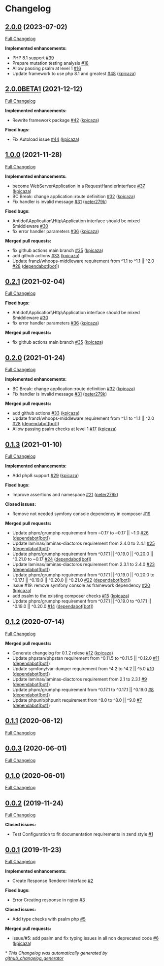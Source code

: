 # Changelog

## [2.0.0](https://github.com/antidot-framework/antidot-framework/tree/2.0.0) (2023-07-02)

[Full Changelog](https://github.com/antidot-framework/antidot-framework/compare/2.0.0BETA1...2.0.0)

**Implemented enhancements:**

- PHP 8.1 support [\#39](https://github.com/antidot-framework/antidot-framework/issues/39)
- Prepare mutation testing analysis [\#18](https://github.com/antidot-framework/antidot-framework/issues/18)
- Allow passing psalm at level 1 [\#16](https://github.com/antidot-framework/antidot-framework/issues/16)
- Update framework to use php 8.1 and greatest [\#48](https://github.com/antidot-framework/antidot-framework/pull/48) ([kpicaza](https://github.com/kpicaza))

## [2.0.0BETA1](https://github.com/antidot-framework/antidot-framework/tree/2.0.0BETA1) (2021-12-12)

[Full Changelog](https://github.com/antidot-framework/antidot-framework/compare/1.0.0...2.0.0BETA1)

**Implemented enhancements:**

- Rewrite framework package [\#42](https://github.com/antidot-framework/antidot-framework/pull/42) ([kpicaza](https://github.com/kpicaza))

**Fixed bugs:**

- Fix Autoload issue [\#44](https://github.com/antidot-framework/antidot-framework/pull/44) ([kpicaza](https://github.com/kpicaza))

## [1.0.0](https://github.com/antidot-framework/antidot-framework/tree/1.0.0) (2021-11-28)

[Full Changelog](https://github.com/antidot-framework/antidot-framework/compare/0.2.1...1.0.0)

**Implemented enhancements:**

- become WebServerApplication in a RequestHandlerInterface [\#37](https://github.com/antidot-framework/antidot-framework/pull/37) ([kpicaza](https://github.com/kpicaza))
- BC Break: change application::route definition [\#32](https://github.com/antidot-framework/antidot-framework/pull/32) ([kpicaza](https://github.com/kpicaza))
- Fix handler is invalid message [\#31](https://github.com/antidot-framework/antidot-framework/pull/31) ([peter279k](https://github.com/peter279k))

**Fixed bugs:**

- Antidot\Application\Http\Application interface should be mixed $middleware [\#30](https://github.com/antidot-framework/antidot-framework/issues/30)
- fix error handler parameters [\#36](https://github.com/antidot-framework/antidot-framework/pull/36) ([kpicaza](https://github.com/kpicaza))

**Merged pull requests:**

- fix github actions main branch [\#35](https://github.com/antidot-framework/antidot-framework/pull/35) ([kpicaza](https://github.com/kpicaza))
- add github actions [\#33](https://github.com/antidot-framework/antidot-framework/pull/33) ([kpicaza](https://github.com/kpicaza))
- Update franzl/whoops-middleware requirement from ^1.1 to ^1.1 || ^2.0 [\#28](https://github.com/antidot-framework/antidot-framework/pull/28) ([dependabot[bot]](https://github.com/apps/dependabot))

## [0.2.1](https://github.com/antidot-framework/antidot-framework/tree/0.2.1) (2021-02-04)

[Full Changelog](https://github.com/antidot-framework/antidot-framework/compare/0.2.0...0.2.1)

**Fixed bugs:**

- Antidot\Application\Http\Application interface should be mixed $middleware [\#30](https://github.com/antidot-framework/antidot-framework/issues/30)
- fix error handler parameters [\#36](https://github.com/antidot-framework/antidot-framework/pull/36) ([kpicaza](https://github.com/kpicaza))

**Merged pull requests:**

- fix github actions main branch [\#35](https://github.com/antidot-framework/antidot-framework/pull/35) ([kpicaza](https://github.com/kpicaza))

## [0.2.0](https://github.com/antidot-framework/antidot-framework/tree/0.2.0) (2021-01-24)

[Full Changelog](https://github.com/antidot-framework/antidot-framework/compare/0.1.3...0.2.0)

**Implemented enhancements:**

- BC Break: change application::route definition [\#32](https://github.com/antidot-framework/antidot-framework/pull/32) ([kpicaza](https://github.com/kpicaza))
- Fix handler is invalid message [\#31](https://github.com/antidot-framework/antidot-framework/pull/31) ([peter279k](https://github.com/peter279k))

**Merged pull requests:**

- add github actions [\#33](https://github.com/antidot-framework/antidot-framework/pull/33) ([kpicaza](https://github.com/kpicaza))
- Update franzl/whoops-middleware requirement from ^1.1 to ^1.1 || ^2.0 [\#28](https://github.com/antidot-framework/antidot-framework/pull/28) ([dependabot[bot]](https://github.com/apps/dependabot))
- Allow passing psalm checks at level 1 [\#17](https://github.com/antidot-framework/antidot-framework/pull/17) ([kpicaza](https://github.com/kpicaza))

## [0.1.3](https://github.com/antidot-framework/antidot-framework/tree/0.1.3) (2021-01-10)

[Full Changelog](https://github.com/antidot-framework/antidot-framework/compare/0.1.2...0.1.3)

**Implemented enhancements:**

- Add php8 support [\#29](https://github.com/antidot-framework/antidot-framework/pull/29) ([kpicaza](https://github.com/kpicaza))

**Fixed bugs:**

- Improve assertions and namespace [\#21](https://github.com/antidot-framework/antidot-framework/pull/21) ([peter279k](https://github.com/peter279k))

**Closed issues:**

- Remove not needed symfony console dependency in composer  [\#19](https://github.com/antidot-framework/antidot-framework/issues/19)

**Merged pull requests:**

- Update phpro/grumphp requirement from ~0.17 to ~0.17 || ~1.0 [\#26](https://github.com/antidot-framework/antidot-framework/pull/26) ([dependabot[bot]](https://github.com/apps/dependabot))
- Update laminas/laminas-diactoros requirement from 2.4.0 to 2.4.1 [\#25](https://github.com/antidot-framework/antidot-framework/pull/25) ([dependabot[bot]](https://github.com/apps/dependabot))
- Update phpro/grumphp requirement from ^0.17.1 || ^0.19.0 || ^0.20.0 || ^0.21.0 to ~0.17 [\#24](https://github.com/antidot-framework/antidot-framework/pull/24) ([dependabot[bot]](https://github.com/apps/dependabot))
- Update laminas/laminas-diactoros requirement from 2.3.1 to 2.4.0 [\#23](https://github.com/antidot-framework/antidot-framework/pull/23) ([dependabot[bot]](https://github.com/apps/dependabot))
- Update phpro/grumphp requirement from ^0.17.1 || ^0.19.0 || ^0.20.0 to ^0.17.1 || ^0.19.0 || ^0.20.0 || ^0.21.0 [\#22](https://github.com/antidot-framework/antidot-framework/pull/22) ([dependabot[bot]](https://github.com/apps/dependabot))
- Issue \#19: remove symfony console as framework dependency [\#20](https://github.com/antidot-framework/antidot-framework/pull/20) ([kpicaza](https://github.com/kpicaza))
- add psalm to the existing composer checks [\#15](https://github.com/antidot-framework/antidot-framework/pull/15) ([kpicaza](https://github.com/kpicaza))
- Update phpro/grumphp requirement from ^0.17.1 || ^0.19.0 to ^0.17.1 || ^0.19.0 || ^0.20.0 [\#14](https://github.com/antidot-framework/antidot-framework/pull/14) ([dependabot[bot]](https://github.com/apps/dependabot))

## [0.1.2](https://github.com/antidot-framework/antidot-framework/tree/0.1.2) (2020-07-14)

[Full Changelog](https://github.com/antidot-framework/antidot-framework/compare/0.1.1...0.1.2)

**Merged pull requests:**

- Generate changelog for 0.1.2 relese [\#12](https://github.com/antidot-framework/antidot-framework/pull/12) ([kpicaza](https://github.com/kpicaza))
- Update phpstan/phpstan requirement from ^0.11.5 to ^0.11.5 || ^0.12.0 [\#11](https://github.com/antidot-framework/antidot-framework/pull/11) ([dependabot[bot]](https://github.com/apps/dependabot))
- Update symfony/var-dumper requirement from ^4.2 to ^4.2 || ^5.0 [\#10](https://github.com/antidot-framework/antidot-framework/pull/10) ([dependabot[bot]](https://github.com/apps/dependabot))
- Update laminas/laminas-diactoros requirement from 2.1 to 2.3.1 [\#9](https://github.com/antidot-framework/antidot-framework/pull/9) ([dependabot[bot]](https://github.com/apps/dependabot))
- Update phpro/grumphp requirement from ^0.17.1 to ^0.17.1 || ^0.19.0 [\#8](https://github.com/antidot-framework/antidot-framework/pull/8) ([dependabot[bot]](https://github.com/apps/dependabot))
- Update phpunit/phpunit requirement from ^8.0 to ^8.0 || ^9.0 [\#7](https://github.com/antidot-framework/antidot-framework/pull/7) ([dependabot[bot]](https://github.com/apps/dependabot))

## [0.1.1](https://github.com/antidot-framework/antidot-framework/tree/0.1.1) (2020-06-12)

[Full Changelog](https://github.com/antidot-framework/antidot-framework/compare/0.0.3...0.1.1)

## [0.0.3](https://github.com/antidot-framework/antidot-framework/tree/0.0.3) (2020-06-01)

[Full Changelog](https://github.com/antidot-framework/antidot-framework/compare/0.1.0...0.0.3)

## [0.1.0](https://github.com/antidot-framework/antidot-framework/tree/0.1.0) (2020-06-01)

[Full Changelog](https://github.com/antidot-framework/antidot-framework/compare/0.0.2...0.1.0)

## [0.0.2](https://github.com/antidot-framework/antidot-framework/tree/0.0.2) (2019-11-24)

[Full Changelog](https://github.com/antidot-framework/antidot-framework/compare/0.0.1...0.0.2)

**Closed issues:**

- Test Configuration to fit documentation requirements in zend style [\#1](https://github.com/antidot-framework/antidot-framework/issues/1)

## [0.0.1](https://github.com/antidot-framework/antidot-framework/tree/0.0.1) (2019-11-23)

[Full Changelog](https://github.com/antidot-framework/antidot-framework/compare/7c775f2b1a63a7cb9c00909622b2eb71931ff54b...0.0.1)

**Implemented enhancements:**

- Create Response Renderer Interface [\#2](https://github.com/antidot-framework/antidot-framework/issues/2)

**Fixed bugs:**

- Error Creating response in nginx [\#3](https://github.com/antidot-framework/antidot-framework/issues/3)

**Closed issues:**

- Add type checks with psalm php [\#5](https://github.com/antidot-framework/antidot-framework/issues/5)

**Merged pull requests:**

- issue/\#5: add psalm and fix typing issues in all non deprecated code [\#6](https://github.com/antidot-framework/antidot-framework/pull/6) ([kpicaza](https://github.com/kpicaza))



\* *This Changelog was automatically generated by [github_changelog_generator](https://github.com/github-changelog-generator/github-changelog-generator)*
